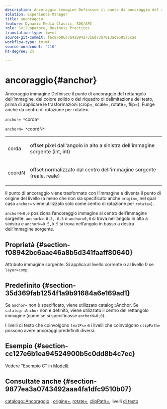 ```yaml
---
description: Ancoraggio immagine Definisce il punto di ancoraggio del rettangolo dell’immagine, del colore solido o del riquadro di delimitazione del testo, prima di applicare le trasformazioni (crop=, scale=, rotate=, flip=). Funge anche da centro di rotazione per rotate=.
solution: Experience Manager
title: ancoraggio
feature: Dynamic Media Classic, SDK/API
role: Sviluppatore, Business Practices
translation-type: tm+mt
source-git-commit: f6c97606d7a4209427316d7367013ad9585a5cae
workflow-type: tm+mt
source-wordcount: '216'
ht-degree: 2%

---
```



# ancoraggio{#anchor}

Ancoraggio immagine Definisce il punto di ancoraggio del rettangolo dell’immagine, del colore solido o del riquadro di delimitazione del testo, prima di applicare le trasformazioni (crop=, scale=, rotate=, flip=). Funge anche da centro di rotazione per rotate=.

`anchor= *`corda`*`

`anchorN= *`coordN`*`

<table id="simpletable_3ED1CD0BF473439FA1132FC84B4452A8"> 
 <tr class="strow"> 
  <td class="stentry"> <p><span class="codeph"> <span class="varname"> corda</span> </span> </p> </td> 
  <td class="stentry"> <p>offset pixel dall'angolo in alto a sinistra dell'immagine sorgente (int, int) </p></td> 
 </tr> 
 <tr class="strow"> 
  <td class="stentry"> <p><span class="codeph"> <span class="varname"> coordN</span> </span> </p> </td> 
  <td class="stentry"> <p>offset normalizzato dal centro dell'immagine sorgente (reale, reale) </p></td> 
 </tr> 
</table>

Il punto di ancoraggio viene trasformato con l’immagine e diventa il punto di origine del livello (a meno che non sia specificato anche `origin=`, nel qual caso `anchor=` viene utilizzato solo come centro di rotazione per `rotate=`).

`anchorN=0,0` posiziona l’ancoraggio immagine al centro dell’immagine sorgente. `anchorN=-0.5,-0.5` o  `anchor=0,0` si trova nell’angolo in alto a sinistra e  `anchorN=0.5,0.5` si trova nell’angolo in basso a destra dell’immagine sorgente.

## Proprietà {#section-f08942bc6aae46a8b5d341faaff80640}

Attributo immagine sorgente. Si applica al livello corrente o al livello 0 se `layer=comp`.

## Predefinito {#section-35d369fab1254f1a9b91684a6e169ad1}

Se `anchor=` non è specificato, viene utilizzato catalog::Anchor. Se `catalog::Anchor` non è definito, viene utilizzato il centro del rettangolo immagine (come se si specificasse `anchorN=0,0`).

I livelli di testo che coinvolgono `textPs=` e i livelli che coinvolgono `clipPath=` possono avere ancoraggi predefiniti diversi.

## Esempio {#section-cc127e6b1ea94524900b5c0dd8b4c7ec}

Vedere &quot;Esempio C&quot; in [Modelli](../../../../../is-api/http-ref/image-serving-api-ref/c-http-protocol-reference/c-templates/c-templates.md#concept-3cd2d2adae0e41b2979b9640244d4d3e).

## Consultate anche {#section-9877ea3a0743492aaa4fa1dfc9510b07}

[catalogo::Ancoraggio](/help/aem-is-ir-api/is-api/image-catalog/image-serving-api-ref/c-image-catalog-reference/c-image-svg-data-reference/c-image-data-reference/r-anchor-cat.md) ,  [origine=](../../../../../is-api/http-ref/image-serving-api-ref/c-http-protocol-reference/c-command-reference/r-origin.md#reference-e11c7ac06e2240cc884c3fec98f05138),  [rotate=](../../../../../is-api/http-ref/image-serving-api-ref/c-http-protocol-reference/c-command-reference/r-rotate.md#reference-12abb086635546ec9ec2e1a793dc1096),  [clipPath=](../../../../../is-api/http-ref/image-serving-api-ref/c-http-protocol-reference/c-command-reference/r-clippath.md#reference-8139b1b52dc54749b51b109521ddf83d), livelli  [di testo](../../../../../is-api/http-ref/image-serving-api-ref/c-http-protocol-reference/c-text-formatting/r-text-layers.md#reference-47e78cfb18134db5ab09e17af14a6a8f)
